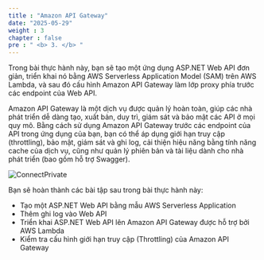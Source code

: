 ```yaml
---
title : "Amazon API Gateway"
date: "2025-05-29"
weight : 3
chapter : false
pre : " <b> 3. </b> "
---
```


Trong bài thực hành này, bạn sẽ tạo một ứng dụng ASP.NET Web API đơn giản, triển khai nó bằng AWS Serverless Application Model (SAM) trên AWS Lambda, và sau đó cấu hình Amazon API Gateway làm lớp proxy phía trước các endpoint của Web API.

Amazon API Gateway là một dịch vụ được quản lý hoàn toàn, giúp các nhà phát triển dễ dàng tạo, xuất bản, duy trì, giám sát và bảo mật các API ở mọi quy mô. Bằng cách sử dụng Amazon API Gateway trước các endpoint của API trong ứng dụng của bạn, bạn có thể áp dụng giới hạn truy cập (throttling), bảo mật, giám sát và ghi log, cải thiện hiệu năng bằng tính năng cache của dịch vụ, cũng như quản lý phiên bản và tài liệu dành cho nhà phát triển (bao gồm hỗ trợ Swagger).

![ConnectPrivate](../images/3-Amazon-API-Gateway/3.diagram.png)

Bạn sẽ hoàn thành các bài tập sau trong bài thực hành này:
- Tạo một ASP.NET Web API bằng mẫu AWS Serverless Application
- Thêm ghi log vào Web API
- Triển khai ASP.NET Web API lên Amazon API Gateway được hỗ trợ bởi AWS Lambda
- Kiểm tra cấu hình giới hạn truy cập (Throttling) của Amazon API Gateway

<!-- ### Content
3.1. [Create Project](3.1-Create-project/)\
3.2. [Add logging](3.2-Add-logging/)\
3.3. [Publish project](3.3-Publish-project/) \
3.4. [Verify API Gateway](3.4-Verify-API/)\
3.5. [Test throttling](3.5-Test-throttling/) -->